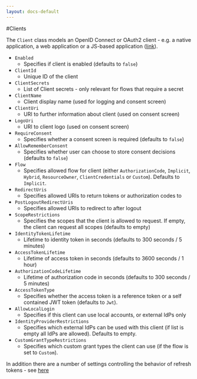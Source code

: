 ```yaml
---
layout: docs-default
---
```


#Clients

The `Client` class models an OpenID Connect or OAuth2 client - e.g. a native application, a web application or a JS-based application ([link](https://github.com/thinktecture/Thinktecture.IdentityServer.v3/blob/master/source/Core/Models/Client.cs)).

* `Enabled`
    * Specifies if client is enabled (defaults to `false`)
* `ClientId`
    * Unique ID of the client
* `ClientSecrets`
    * List of Client secrets - only relevant for flows that require a secret
* `ClientName`
    * Client display name (used for logging and consent screen)
* `ClientUri`
    * URI to further information about client (used on consent screen)
* `LogoUri`
    * URI to client logo (used on consent screen)
* `RequireConsent`
    * Specifies whether a consent screen is required (defaults to `false`)
* `AllowRememberConsent`
    * Specifies whether user can choose to store consent decisions (defaults to `false`)
* `Flow`
    * Specifies allowed flow for client (either `AuthorizationCode`, `Implicit`, `Hybrid`, `ResourceOwner`, `ClientCredentials` or `Custom`). Defaults to `Implicit`.
* `RedirectUris`
    * Specifies allowed URIs to return tokens or authorization codes to
* `PostLogoutRedirectUris`
    * Specifies allowed URIs to redirect to after logout
* `ScopeRestrictions`
    * Specifies the scopes that the client is allowed to request. If empty, the client can request all scopes (defaults to empty)
* `IdentityTokenLifetime`
    * Lifetime to identity token in seconds (defaults to 300 seconds / 5 minutes)
* `AccessTokenLifetime`
    * Lifetime of access token in seconds (defaults to 3600 seconds / 1 hour)
* `AuthorizationCodeLifetime`
    * Lifetime of authorization code in seconds (defaults to 300 seconds / 5 minutes)
* `AccessTokenType`
    * Specifies whether the access token is a reference token or a self contained JWT token (defaults to `Jwt`).
* `AllowLocalLogin`
    * Specifies if this client can use local accounts, or external IdPs only
* `IdentityProviderRestrictions`
    * Specifies which external IdPs can be used with this client (if list is empty all IdPs are allowed). Defaults to empty.
* `CustomGrantTypeRestrictions`
    * Specifies which custom grant types the client can use (if the flow is set to `Custom`).

In addition there are a number of settings controlling the behavior of refresh tokens - see [here](https://github.com/thinktecture/Thinktecture.IdentityServer.v3/wiki/Refresh-Tokens)